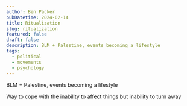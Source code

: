 ```yaml
---
author: Ben Packer
pubDatetime: 2024-02-14
title: Ritualization
slug: ritualization
featured: false
draft: false
description: BLM + Palestine, events becoming a lifestyle
tags:
  - political
  - movements
  - psychology
---
```


BLM + Palestine, events becoming a lifestyle

Way to cope with the inability to affect things but inability to turn away